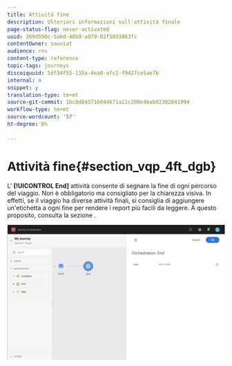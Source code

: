 ```yaml
---
title: Attività fine
description: Ulteriori informazioni sull'attività finale
page-status-flag: never-activated
uuid: 269d590c-5a6d-40b9-a879-02f5033863fc
contentOwner: sauviat
audience: rns
content-type: reference
topic-tags: journeys
discoiquuid: 5df34f55-135a-4ea8-afc2-f9427ce5ae7b
internal: n
snippet: y
translation-type: tm+mt
source-git-commit: 1bc8d845716044671a11c200e4bab92302841994
workflow-type: tm+mt
source-wordcount: '57'
ht-degree: 8%

---
```



# Attività fine{#section_vqp_4ft_dgb}

L&#39; **[!UICONTROL End]** attività consente di segnare la fine di ogni percorso del viaggio. Non è obbligatorio ma consigliato per la chiarezza visiva. In effetti, se il viaggio ha diverse attività finali, si consiglia di aggiungere un&#39;etichetta a ogni fine per rendere i report più facili da leggere. A questo proposito, consulta la sezione [](../reporting/about-journey-reports.md).

![](../assets/journey54.png)
